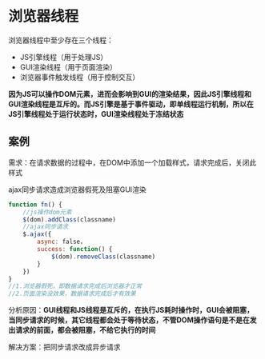 

# 浏览器线程

浏览器线程中至少存在三个线程：

+ JS引擎线程（用于处理JS）
+ GUI渲染线程（用于页面渲染）
+ 浏览器事件触发线程（用于控制交互）

**因为JS可以操作DOM元素，进而会影响到GUI的渲染结果，因此JS引擎线程和GUI渲染线程是互斥的。而JS引擎是基于事件驱动，即单线程运行机制，所以在JS引擎线程处于运行状态时，GUI渲染线程处于冻结状态**

## 案例

需求：在请求数据的过程中，在DOM中添加一个加载样式，请求完成后，关闭此样式

ajax同步请求造成浏览器假死及阻塞GUI渲染

```js
function fn() {
    //js操作dom元素
    $(dom).addClass(classname)
    //ajax同步请求
    $.ajax({
        async: false，
        success: function() {
        	$(dom).removeClass(classname)
    	}
    })
}
//1.浏览器假死，即数据请求完成后浏览器才正常
//2.页面渲染没效果，数据请求完成后才有效果
```

分析原因：**GUI线程和JS线程是互斥的，在执行JS耗时操作时，GUI会被阻塞，当同步请求的时候，其它线程都会处于等待状态，不管DOM操作语句是不是在发出请求的前面，都会被阻塞，不给它执行的时间**

解决方案：把同步请求改成异步请求





























































































































